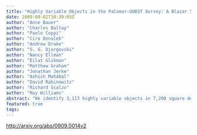 ```yaml
---
title: "Highly Variable Objects in the Palomar-QUEST Survey: A Blazar Search   using Optical Variability"
date: 2009-09-02T10:39:03Z
author: "Anne Bauer"
author: "Charles Baltay"
author: "Paolo Coppi"
author: "Ciro Donalek"
author: "Andrew Drake"
author: "S. G. Djorgovski"
author: "Nancy Ellman"
author: "Eilat Glikman"
author: "Matthew Graham"
author: "Jonathan Jerke"
author: "Ashish Mahabal"
author: "David Rabinowitz"
author: "Richard Scalzo"
author: "Roy Williams"
abstract: "We identify 3,113 highly variable objects in 7,200 square degrees of the Palomar-QUEST Survey, which each varied by more than 0.4 magnitudes simultaneously in two broadband optical filters on timescales from hours to roughly 3.5 years. The primary goal of the selection is to find blazars by their well-known violent optical variability. Because most known blazars have been found in radio and/or X-ray wavelengths, a sample discovered through optical variability may have very different selection effects, elucidating the range of behavior possible in these systems. A set of blazars selected in this unusual manner will improve our understanding of the physics behind this extremely variable and diverse class of AGN. The object positions, variability statistics, and color information are available using the Palomar-QUEST CasJobs server. The time domain is just beginning to be explored over large sky areas; we do not know exactly what a violently variable sample will hold. About 20% of the sample has been classified in the literature; over 70% of those objects are known or likely AGN. The remainder largely consists of a variety of variable stars, including a number of RR Lyrae and cataclysmic variables."
featured: true
tags:
---
```

http://arxiv.org/abs/0909.0014v2
